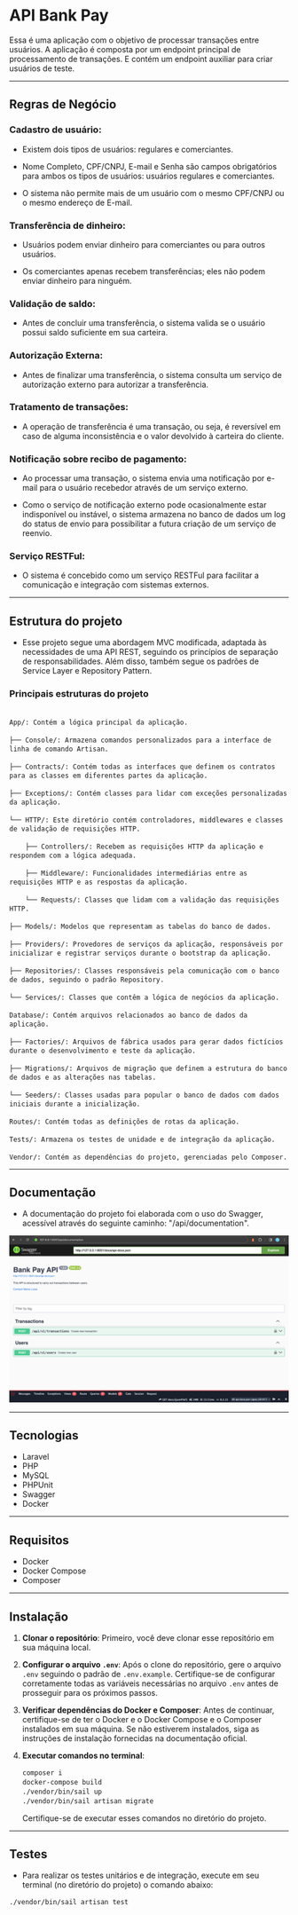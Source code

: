 # API Bank Pay  


Essa é uma aplicação com o objetivo de processar transações entre usuários.
A aplicação é composta por um endpoint principal de processamento de transações. E contém um endpoint auxiliar para criar usuários de teste.

 
---
## Regras de Negócio   

 

### Cadastro de usuário:  

- Existem dois tipos de usuários: regulares e comerciantes.  

- Nome Completo, CPF/CNPJ, E-mail e Senha são campos obrigatórios para ambos os tipos de usuários: usuários regulares e comerciantes.  

- O sistema não permite mais de um usuário com o mesmo CPF/CNPJ ou o mesmo endereço de E-mail.  

  

### Transferência de dinheiro:  

- Usuários podem enviar dinheiro para comerciantes ou para outros usuários.

- Os comerciantes apenas recebem transferências; eles não podem enviar dinheiro para ninguém.  

  

### Validação de saldo:  

- Antes de concluir uma transferência, o sistema valida se o usuário possui saldo suficiente em sua carteira.  

  

### Autorização Externa:  

- Antes de finalizar uma transferência, o sistema consulta um serviço de autorização externo para autorizar a transferência.  

  

### Tratamento de transações:  

 - A operação de transferência é uma transação, ou seja, é reversível em caso de alguma inconsistência e o valor devolvido à carteira do cliente.  

  

### Notificação sobre recibo de pagamento:  

- Ao processar uma transação, o sistema envia uma notificação por e-mail para o usuário recebedor através de um serviço externo.    

- Como o serviço de notificação externo pode ocasionalmente estar indisponível ou instável, o sistema armazena no banco de dados um log do status de envio para possibilitar a futura criação de um serviço de reenvio. 

  

### Serviço RESTFul:  

- O sistema é concebido como um serviço RESTFul para facilitar a comunicação e integração com sistemas externos. 

 
---
## Estrutura do projeto 

- Esse projeto segue uma abordagem MVC modificada, adaptada às necessidades de uma API REST, seguindo os princípios de separação de responsabilidades. Além disso, também segue os padrões de Service Layer e Repository Pattern. 

 

### Principais estruturas do projeto 

```

App/: Contém a lógica principal da aplicação. 

├── Console/: Armazena comandos personalizados para a interface de linha de comando Artisan. 

├── Contracts/: Contém todas as interfaces que definem os contratos para as classes em diferentes partes da aplicação. 

├── Exceptions/: Contém classes para lidar com exceções personalizadas da aplicação. 

└── HTTP/: Este diretório contém controladores, middlewares e classes de validação de requisições HTTP. 

    ├── Controllers/: Recebem as requisições HTTP da aplicação e respondem com a lógica adequada. 

    ├── Middleware/: Funcionalidades intermediárias entre as requisições HTTP e as respostas da aplicação. 

    └── Requests/: Classes que lidam com a validação das requisições HTTP. 

├── Models/: Modelos que representam as tabelas do banco de dados. 

├── Providers/: Provedores de serviços da aplicação, responsáveis por inicializar e registrar serviços durante o bootstrap da aplicação. 

├── Repositories/: Classes responsáveis pela comunicação com o banco de dados, seguindo o padrão Repository. 

└── Services/: Classes que contêm a lógica de negócios da aplicação. 

Database/: Contém arquivos relacionados ao banco de dados da aplicação. 

├── Factories/: Arquivos de fábrica usados para gerar dados fictícios durante o desenvolvimento e teste da aplicação. 

├── Migrations/: Arquivos de migração que definem a estrutura do banco de dados e as alterações nas tabelas. 

└── Seeders/: Classes usadas para popular o banco de dados com dados iniciais durante a inicialização. 

Routes/: Contém todas as definições de rotas da aplicação. 

Tests/: Armazena os testes de unidade e de integração da aplicação. 

Vendor/: Contém as dependências do projeto, gerenciadas pelo Composer. 

```

---

## Documentação 

- A documentação do projeto foi elaborada com o uso do Swagger, acessível através do seguinte caminho: "/api/documentation". 

![Swagger Documentation](public/img/swagger.png)

---
## Tecnologias

- Laravel
- PHP
- MySQL
- PHPUnit
- Swagger
- Docker

---
## Requisitos

- Docker
- Docker Compose
- Composer

---
## Instalação 

1. **Clonar o repositório**: Primeiro, você deve clonar esse repositório em sua máquina local.

2. **Configurar o arquivo `.env`**: Após o clone do repositório, gere o arquivo `.env` seguindo o padrão de `.env.example`. Certifique-se de configurar corretamente todas as variáveis necessárias no arquivo `.env` antes de prosseguir para os próximos passos.

3. **Verificar dependências do Docker e Composer**: Antes de continuar, certifique-se de ter o Docker e o Docker Compose e o Composer instalados em sua máquina. Se não estiverem instalados, siga as instruções de instalação fornecidas na documentação oficial.

4. **Executar comandos no terminal**:

    ```bash
    composer i
    docker-compose build
    ./vendor/bin/sail up
    ./vendor/bin/sail artisan migrate
    ```

    Certifique-se de executar esses comandos no diretório do projeto.

---
## Testes

- Para realizar os testes unitários e de integração, execute em seu terminal (no diretório do projeto) o comando abaixo:
```
./vendor/bin/sail artisan test 
```



